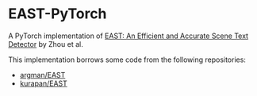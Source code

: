 # EAST-PyTorch

A PyTorch implementation of [EAST: An Efficient and Accurate Scene Text Detector](https://arxiv.org/abs/1704.03155)
by Zhou et al.



This implementation borrows some code from the  following repositories:
- [argman/EAST](https://github.com/argman/EAST)
- [kurapan/EAST](https://github.com/kurapan/EAST)
